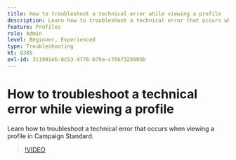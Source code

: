 ```yaml
---
title: How to troubleshoot a technical error while viewing a profile
description: Learn how to troubleshoot a technical error that occurs when viewing a profile in Campaign Standard.
feature: Profiles
role: Admin
level: Beginner, Experienced
type: Troubleshooting
kt: 8385
exl-id: 3c1901eb-8c53-4776-b79a-c76b732b905b
---
```

# How to troubleshoot a technical error while viewing a profile

Learn how to troubleshoot a technical error that occurs when viewing a profile in Campaign Standard.

>[!VIDEO](https://video.tv.adobe.com/v/335890?quality=12)

